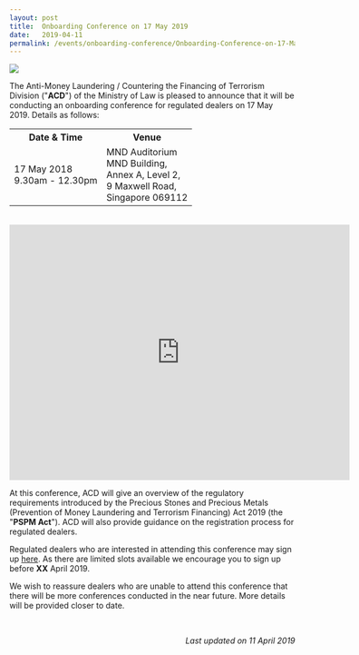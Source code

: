 ```yaml
---
layout: post
title:  Onboarding Conference on 17 May 2019
date:   2019-04-11
permalink: /events/onboarding-conference/Onboarding-Conference-on-17-May-2019/
---
```


<a href="/images/17MayFlyer.pdf"><img src="/images/17MayFlyer.png"></a><br>

The Anti-Money Laundering / Countering the Financing of Terrorism Division ("**ACD**") of the Ministry of Law is pleased to announce that it will be conducting an onboarding conference for regulated dealers on 17 May 2019. Details as follows:

<table>
  <tr>
    <th>Date &amp; Time</th>
    <th>Venue</th>
  </tr>
  <tr>
    <td>17 May 2018<br>9.30am - 12.30pm</td>
    <td>MND Auditorium<br>MND Building,<br>Annex A, Level 2,<br>9 Maxwell Road,<br>Singapore 069112<br></td>
  </tr>
</table>
<br>
<iframe src="https://www.google.com/maps/embed?pb=!1m18!1m12!1m3!1d498.6028709057247!2d103.84574068485162!3d1.2798488584582661!2m3!1f0!2f0!3f0!3m2!1i1024!2i768!4f13.1!3m3!1m2!1s0x31da190d5f119e03%3A0x4ad0b8c6e1b37b17!2sMND+Building+Annex+A!5e0!3m2!1sen!2ssg!4v1554963178354!5m2!1sen!2ssg" width="600" height="450" frameborder="0" style="border:0" allowfullscreen></iframe>

At this conference, ACD will give an overview of the regulatory requirements introduced by the Precious Stones and Precious Metals (Prevention of Money Laundering and Terrorism Financing) Act 2019 (the "**PSPM Act**"). ACD will also provide guidance on the registration process for regulated dealers.

Regulated dealers who are interested in attending this conference may sign up [here](https://form.gov.sg/#!/5c8b0e499d3b750017f39bbd). As there are limited slots available  we encourage you to sign up before **XX** April 2019. 

We wish to reassure dealers who are unable to attend this conference that there will be more conferences conducted in the near future. More details will be provided closer to date.

<br>

<p align = "right"><i>Last updated on 11 April 2019</i></p>
